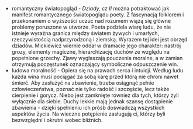 - romantyczny światopogląd - *Dziady, cz II* można potraktować jak manifest romantycznego światopoglądu poety. Z fascynacją folklorem i przekonaniem o wyższości uczuć nad rozumem wiążą się główne problemy poruszone w utworze. Poeta podziela wiarę ludu, że nie istnieje wyraźna granica między światem żywych i umarłych, rzeczywistością nadprzyrodzoną i ziemską. Wyrazem tej idei jest obrzęd dziadów. Mickiewicz wiernie oddał w dramacie jego charakter: nastrój grozy, elementy magiczne, hierarchizację duchów ze względu na popełnione grzechy. Zjawy wygłaszają pouczenia moralne, a w zamian otrzymują poczęstunek oznaczający symboliczne odpuszczenie win.
- ludowa moralność - Opiera się na prawach serca i intuicji. Według ludu każda wina musi pociągać za sobą karę przed którą nie chroni nawet śmierć. Aby zasłużyć na zbawienie, trzeba osiągnąć pełnie człowieczeństwa, poznać nie tylko radość i szczęście, lecz także cierpienie i gorycz. Niebo jest zamknięte również dla tych, którzy żyli wyłącznie dla siebie. Duchy lekkie mają jednak szansę dostąpienie zbawienia - dzięki spełnieniu ich próśb doświadczą wszystkich aspektów życia. Na wieczne potępienie zasługują ci, którzy byli bezwzględni i okrutni wobec bliźnich.